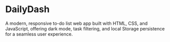 # DailyDash
A modern, responsive to-do list web app built with HTML, CSS, and JavaScript, offering dark mode, task filtering, and local Storage persistence for a seamless user experience.
